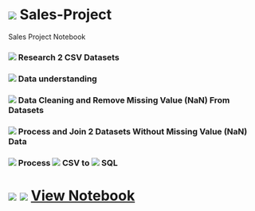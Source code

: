 # <img src="https://img.icons8.com/external-flaticons-flat-flat-icons/96/undefined/external-sales-e-commerce-flaticons-flat-flat-icons.png"/> Sales-Project
Sales Project Notebook

### <img src="https://img.icons8.com/external-fauzidea-flat-fauzidea/48/undefined/external-csv-file-file-extension-fauzidea-flat-fauzidea.png"/> Research 2 CSV Datasets
### <img src="https://img.icons8.com/external-parzival-1997-flat-parzival-1997/48/undefined/external-analyst-digital-transformation-parzival-1997-flat-parzival-1997.png"/> Data understanding
### <img src="https://img.icons8.com/external-smashingstocks-flat-smashing-stocks/48/undefined/external-housekeeping-hotel-smashingstocks-flat-smashing-stocks.png"/> Data Cleaning and Remove Missing Value (NaN) From Datasets
### <img src="https://img.icons8.com/color/48/undefined/query-inner-join.png"/> Process and Join 2 Datasets Without Missing Value (NaN) Data
### <img src="https://img.icons8.com/external-kmg-design-flat-kmg-design/48/undefined/external-right-arrow-kmg-design-flat-kmg-design-1.png"/> Process <img src="https://img.icons8.com/external-fauzidea-flat-fauzidea/48/undefined/external-csv-file-file-extension-fauzidea-flat-fauzidea.png"/> CSV to <img src="https://img.icons8.com/color/48/undefined/sql.png"/> SQL

# <img src="https://img.icons8.com/fluency/48/undefined/jupyter.png"/> <img src="https://img.icons8.com/color/48/undefined/python--v1.png"/> [View Notebook](Understanding_And_Cleaning_Data.ipynb)
